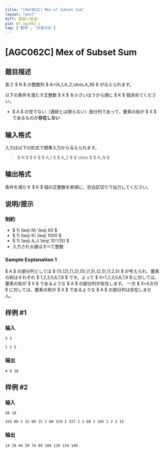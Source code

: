 ```yaml
---
title: "[AGC062C] Mex of Subset Sum"
layout: "post"
diff: 提高+/省选-
pid: AT_agc062_c
tag: ['数学', '分类讨论']
---
```


# [AGC062C] Mex of Subset Sum

## 题目描述

[problemUrl]: https://atcoder.jp/contests/agc062/tasks/agc062_c

長さ $ N $ の整数列 $ A=(A_1,A_2,\dots,A_N) $ が与えられます。

以下の条件を満たす正整数 $ X $ を小さいほうから順に $ K $ 個求めてください。

- $ A $ の空でない（連続とは限らない）部分列であって、要素の和が $ X $ であるものが**存在しない**

## 输入格式

入力は以下の形式で標準入力から与えられます。

> $ N $ $ K $ $ A_1 $ $ A_2 $ $ \dots $ $ A_N $

## 输出格式

条件を満たす $ K $ 個の正整数を昇順に、空白区切りで出力してください。

## 说明/提示

### 制約

- $ 1\ \leq\ N\ \leq\ 60 $
- $ 1\ \leq\ K\ \leq\ 1000 $
- $ 1\ \leq\ A_i\ \leq\ 10^{15} $
- 入力される値はすべて整数
 
### Sample Explanation 1

$ A $ の部分列としては $ (1),(2),(1,2),(5),(1,5),(2,5),(1,2,5) $ が考えられ、要素の和はそれぞれ $ 1,2,3,5,6,7,8 $ です。よって $ X=1,2,3,5,6,7,8 $ に対しては、要素の和が $ X $ であるような $ A $ の部分列が存在します。 一方 $ X=4,9,10 $ に対しては、要素の和が $ X $ であるような $ A $ の部分列は存在しません。

## 样例 #1

### 输入

```
3 3
1 2 5
```

### 输出

```
4 9 10
```

## 样例 #2

### 输入

```
20 10
324 60 1 15 60 15 1 60 319 1 327 1 2 60 2 345 1 2 2 15
```

### 输出

```
14 29 44 59 74 89 104 119 134 149
```

